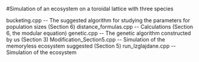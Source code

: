#Simulation of an ecosystem on a toroidal lattice with three species

bucketing.cpp -- The suggested algorithm for studying the parameters for population sizes (Section 6)
distance_formulas.cpp -- Calculations (Section 6, the modular equation)
genetic.cpp -- The genetic algorithm constructed by us (Section 3)
Modification_Section5.cpp -- Simulation of the memoryless ecosystem suggested (Section 5)
run_Izglajdane.cpp -- Simulation of the ecosystem
